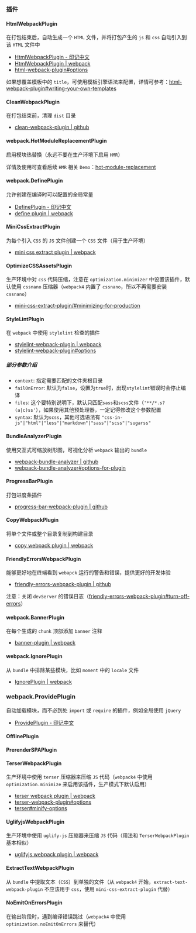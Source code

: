 ### 插件

#### HtmlWebpackPlugin

在打包结束后，自动生成一个 `HTML` 文件，并将打包产生的 `js` 和 `css` 自动引入到该 `HTML` 文件中

- [HtmlWebpackPlugin - 印记中文](https://webpack.docschina.org/plugins/html-webpack-plugin/)
- [HtmlWebpackPlugin | webpack](https://webpack.js.org/plugins/html-webpack-plugin/)
- [html-webpack-plugin#options](https://github.com/jantimon/html-webpack-plugin#options)

如果想覆盖模板中的 `title`，可使用模板引擎语法来配置，详情可参考：[html-webpack-plugin#writing-your-own-templates](https://github.com/jantimon/html-webpack-plugin#writing-your-own-templates)

#### CleanWebpackPlugin

在打包结束前，清理 `dist` 目录

- [clean-webpack-plugin | github](https://github.com/johnagan/clean-webpack-plugin)

#### webpack.HotModuleReplacementPlugin

启用模块热替换（永远不要在生产环境下启用 `HMR`）

详情及使用可查看后续 `HMR` 相关 `Demo`：[hot-module-replacement](https://github.com/shuangmianxiaoQ/webpack-demo/tree/master/hot-module-replacement)

#### webpack.DefinePlugin

允许创建在编译时可以配置的全局常量

- [DefinePlugin - 印记中文](https://webpack.docschina.org/plugins/define-plugin)
- [define plugin | webpack](https://webpack.js.org/plugins/define-plugin/)

#### MiniCssExtractPlugin

为每个引入 `CSS` 的 `JS` 文件创建一个 `CSS` 文件（用于生产环境）

- [mini css extract plugin | webpack](https://webpack.js.org/plugins/mini-css-extract-plugin/)

#### OptimizeCSSAssetsPlugin

生产环境中对 `css` 代码压缩，注意在 `optimization.minimizer` 中设置该插件，默认使用 `cssnano` 压缩器（`webpack4` 内置了 `cssnano`，所以不再需要安装 `cssnano`）

- [mini-css-extract-plugin/#minimizing-for-production](https://webpack.js.org/plugins/mini-css-extract-plugin/#minimizing-for-production)

#### StyleLintPlugin

在 `webpack` 中使用 `stylelint` 检查的插件

- [stylelint-webpack-plugin | webpack](https://webpack.js.org/plugins/stylelint-webpack-plugin)
- [stylelint-webpack-plugin#options](https://github.com/webpack-contrib/stylelint-webpack-plugin#options)

##### 部分参数介绍

- `context`: 指定需要匹配的文件夹根目录
- `failOnError`: 默认为`false`，设置为`true`时，出现`stylelint`错误时会停止编译
- `files`: 这个要特别说明下，默认只匹配`sass`和`scss`文件（`'**/*.s?(a|c)ss'`），如果使用其他预处理器，一定记得修改这个参数配置
- `syntax`: 默认为`scss`，其他可选语法有 `"css-in-js"|"html"|"less"|"markdown"|"sass"|"scss"|"sugarss"`

#### BundleAnalyzerPlugin

使用交互式可缩放树形图，可视化分析 `webpack` 输出的 `bundle`

- [webpack-bundle-analyzer | github](https://github.com/webpack-contrib/webpack-bundle-analyzer)
- [webpack-bundle-analyzer#options-for-plugin](https://github.com/webpack-contrib/webpack-bundle-analyzer#options-for-plugin)

#### ProgressBarPlugin

打包进度条插件

- [progress-bar-webpack-plugin | github](https://github.com/clessg/progress-bar-webpack-plugin)

#### CopyWebpackPlugin

将单个文件或整个目录复制到构建目录

- [copy webpack plugin | webpack](https://webpack.js.org/plugins/copy-webpack-plugin/)

#### FriendlyErrorsWebpackPlugin

能够更好地在终端看到 `webapck` 运行的警告和错误，提供更好的开发体验

- [friendly-errors-webpack-plugin | github](https://github.com/geowarin/friendly-errors-webpack-plugin)

注意：关闭 `devServer` 的错误日志（[friendly-errors-webpack-plugin#turn-off-errors](https://github.com/geowarin/friendly-errors-webpack-plugin#turn-off-errors)）

#### webpack.BannerPlugin

在每个生成的 `chunk` 顶部添加 `banner` 注释

- [banner-plugin | webpack](https://webpack.js.org/plugins/banner-plugin)

#### webpack.IgnorePlugin

从 `bundle` 中排除某些模块，比如 `moment` 中的 `locale` 文件

- [IgnorePlugin | webpack](https://webpack.js.org/plugins/ignore-plugin)

### webpack.ProvidePlugin

自动加载模块，而不必到处 `import` 或 `require` 的插件，例如全局使用 `jQuery`

- [ProvidePlugin - 印记中文](https://webpack.docschina.org/plugins/provide-plugin/)

#### OfflinePlugin

#### PrerenderSPAPlugin

#### TerserWebpackPlugin

生产环境中使用 `terser` 压缩器来压缩 `JS` 代码（`webpack4` 中使用 `optimization.minimize` 来启用该插件，生产模式下默认启用）

- [terser webpack plugin | webpack](https://webpack.js.org/plugins/terser-webpack-plugin/)
- [terser-webpack-plugin#options](https://github.com/webpack-contrib/terser-webpack-plugin#options)
- [terser#minify-options](https://github.com/terser-js/terser#minify-options)

#### UglifyjsWebpackPlugin

生产环境中使用 `uglify-js` 压缩器来压缩 `JS` 代码（用法和 `TerserWebpackPlugin` 基本相似）

- [uglifyjs webpack plugin | webpack](https://webpack.js.org/plugins/uglifyjs-webpack-plugin/)

#### ExtractTextWebpackPlugin

从 `bundle` 中提取文本（`CSS`）到单独的文件（从 `webpack4` 开始，`extract-text-webpack-plugin` 不应该用于 `css`，使用 `mini-css-extract-plugin` 代替）

#### NoEmitOnErrorsPlugin

在输出阶段时，遇到编译错误跳过（`webpack4` 中使用 `optimization.noEmitOnErrors` 来替代）
